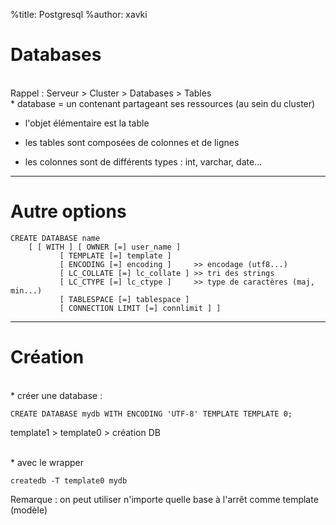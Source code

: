 %title: Postgresql
%author: xavki


# Databases


<br>
Rappel :
Serveur > Cluster > Databases > Tables


<br>
* database = un contenant partageant ses ressources (au sein du cluster)

* l'objet élémentaire est la table

* les tables sont composées de colonnes et de lignes

* les colonnes sont de différents types : int, varchar, date...


------------------------------------------------------------------------------------



# Autre options



```
CREATE DATABASE name
    [ [ WITH ] [ OWNER [=] user_name ]
           [ TEMPLATE [=] template ]
           [ ENCODING [=] encoding ]     >> encodage (utf8...)
           [ LC_COLLATE [=] lc_collate ] >> tri des strings
           [ LC_CTYPE [=] lc_ctype ]     >> type de caractères (maj, min...)
           [ TABLESPACE [=] tablespace ]
           [ CONNECTION LIMIT [=] connlimit ] ]
```

-------------------------------------------------------------------------------------



# Création

<br>
* créer une database :

```
CREATE DATABASE mydb WITH ENCODING 'UTF-8' TEMPLATE TEMPLATE 0;
```

template1 > template0 > création DB

<br>
* avec le wrapper

```
createdb -T template0 mydb
```

Remarque : on peut utiliser n'importe quelle base à l'arrêt comme template (modèle)


